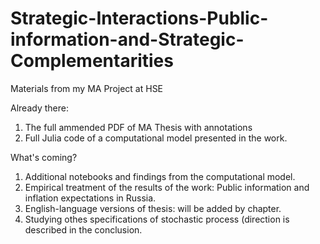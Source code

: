 # Strategic-Interactions-Public-information-and-Strategic-Complementarities
Materials from my MA Project at HSE

Already there:

1. The full ammended PDF of MA Thesis with annotations
2. Full Julia code of a computational model presented in the work.

What's coming?

1. Additional notebooks and findings from the computational model.
2. Empirical treatment of the results of the work: Public information and inflation expectations in Russia.
3. English-language versions of thesis: will be added by chapter.
4. Studying othes specifications of stochastic process (direction is described in the conclusion.
